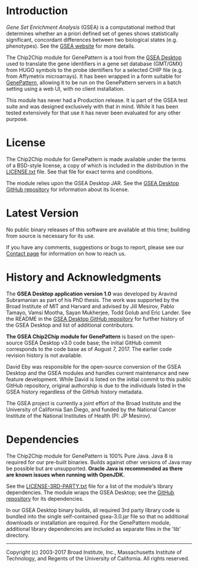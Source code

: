 #  Introduction

*Gene Set Enrichment Analysis* (GSEA) is a computational method that determines whether an a priori defined set of genes shows statistically significant, concordant differences between two biological states (e.g. phenotypes).  See the [GSEA website](http://www.gsea-msigdb.org) for more details.

The Chip2Chip module for GenePattern is a tool from the [GSEA Desktop](https://github.com/GSEA-MSigDB/gsea-desktop) used to translate the gene identifiers in a gene set database (GMT/GMX) from HUGO symbols to the probe identifiers for a selected CHIP file (e.g. from Affymetrix microarrays).  It has been wrapped in a form suitable for [GenePattern](http://www.genepattern.org/), allowing it to be run on the GenePattern servers in a batch setting using a web UI, with no client installation. 

This module has never had a Production release.  It is part of the GSEA test suite and was designed exclusively with that in mind.  While it has been tested extensively for that use it has never been evaluated for any other purpose.

# License

The Chip2Chip module for GenePattern is made available under the terms of a BSD-style license, a copy of which is included in the distribution in the [LICENSE.txt](LICENSE.txt) file.  See that file for exact terms and conditions.

The module relies upon the GSEA Desktop JAR.  See the [GSEA Desktop GitHub repository](https://github.com/GSEA-MSigDB/gsea-desktop) for information about its license.

#  Latest Version

No public binary releases of this software are available at this time; building from source is necessary for its use. 

If you have any comments, suggestions or bugs to report, please see our [Contact page](http://www.gsea-msigdb.org/gsea/contact.jsp) for information on how to reach us.

# History and Acknowledgments

The **GSEA Desktop application version 1.0** was developed by Aravind Subramanian as part of his PhD thesis.  The work was supported by the Broad Institute of MIT and Harvard and advised by Jill Mesirov, Pablo Tamayo, Vamsi Mootha, Sayan Mukherjee, Todd Golub and Eric Lander.  See the README in the [GSEA Desktop GitHub repository](https://github.com/GSEA-MSigDB/gsea-desktop) for further history of the GSEA Desktop and list of additional contributors.

**The GSEA Chip2Chip module for GenePattern** is based on the open-source GSEA Desktop v3.0 code base; the initial GitHub commit corresponds to the code base as of August 7, 2017. The earlier code revision history is not available.
  
David Eby was responsible for the open-source conversion of the GSEA Desktop and the GSEA modules and handles current maintenance and new feature development.  While David is listed on the initial commit to this public GitHub repository, original authorship is due to the individuals listed in the GSEA history regardless of the GitHub history metadata.

The GSEA project is currently a joint effort of the Broad Institute and the University of California San Diego, and funded by the National Cancer Institute of the National Institutes of Health (PI: JP Mesirov).

# Dependencies

The Chip2Chip module for GenePattern is 100% Pure Java.  Java 8 is required for our pre-built binaries.  Builds against other versions of Java may be possible but are unsupported.  **Oracle Java is recommended as there are known issues when running with OpenJDK.**

See the [LICENSE-3RD-PARTY.txt](LICENSE-3RD-PARTY.txt) file for a list of the module's library dependencies.  The module wraps the GSEA Desktop; see the [GitHub repository](https://github.com/GSEA-MSigDB/gsea-desktop) for its dependencies.

In our GSEA Desktop binary builds, all required 3rd party library code is bundled into the single self-contained gsea-3.0.jar file so that no additional downloads or installation are required.  For the GenePattern module, additional library dependencies are included as separate files in the 'lib' directory. 

------
Copyright (c) 2003-2017 Broad Institute, Inc., Massachusetts Institute of Technology, and Regents of the University of California.  All rights reserved.
